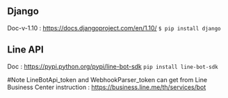 ## Django
Doc-v-1.10 : https://docs.djangoproject.com/en/1.10/ 
```$ pip install django```

## Line API
Doc : https://pypi.python.org/pypi/line-bot-sdk
``` pip install line-bot-sdk ```

#Note LineBotApi_token and WebhookParser_token can get from Line Business Center
instruction : https://business.line.me/th/services/bot
